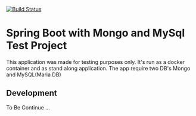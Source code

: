 [![Build Status](https://travis-ci.org/alexcopy/SpringMongoRestTest.svg?branch=master)](https://travis-ci.org/alexcopy/SpringMongoRestTest)

# Spring Boot with Mongo and  MySql Test Project 
This application was made for testing purposes only. It's run as a docker container and as stand along application. 
 The app require two DB's Mongo and MySQL(Maria DB)  
## Development
 To Be Continue ...
